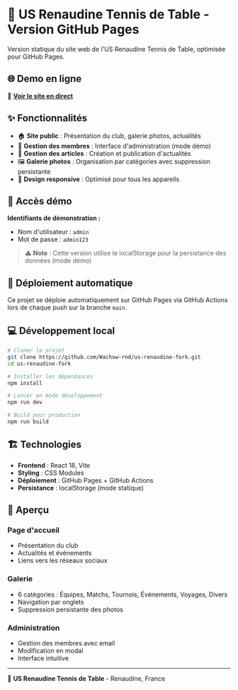 # 🏓 US Renaudine Tennis de Table - Version GitHub Pages

Version statique du site web de l'US Renaudine Tennis de Table, optimisée pour GitHub Pages.

## 🌐 Demo en ligne

🔗 **[Voir le site en direct](https://wachow-rnd.github.io/us-renaudine-fork/)**

## ✨ Fonctionnalités

- 🏠 **Site public** : Présentation du club, galerie photos, actualités
- 👥 **Gestion des membres** : Interface d'administration (mode démo)
- 📝 **Gestion des articles** : Création et publication d'actualités
- 🖼️ **Galerie photos** : Organisation par catégories avec suppression persistante
- 📱 **Design responsive** : Optimisé pour tous les appareils

## 🔐 Accès démo

**Identifiants de démonstration :**
- Nom d'utilisateur : `admin`
- Mot de passe : `admin123`

> ⚠️ **Note** : Cette version utilise le localStorage pour la persistance des données (mode démo)

## 🚀 Déploiement automatique

Ce projet se déploie automatiquement sur GitHub Pages via GitHub Actions lors de chaque push sur la branche `main`.

## 💻 Développement local

```bash
# Cloner le projet
git clone https://github.com/Wachow-rnd/us-renaudine-fork.git
cd us-renaudine-fork

# Installer les dépendances
npm install

# Lancer en mode développement
npm run dev

# Build pour production
npm run build
```

## 🏗️ Technologies

- **Frontend** : React 18, Vite
- **Styling** : CSS Modules
- **Déploiement** : GitHub Pages + GitHub Actions
- **Persistance** : localStorage (mode statique)

## 📸 Aperçu

### Page d'accueil
- Présentation du club
- Actualités et événements
- Liens vers les réseaux sociaux

### Galerie
- 6 catégories : Équipes, Matchs, Tournois, Événements, Voyages, Divers
- Navigation par onglets
- Suppression persistante des photos

### Administration
- Gestion des membres avec email
- Modification en modal
- Interface intuitive

---

🏓 **US Renaudine Tennis de Table** - Renaudine, France
